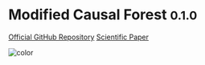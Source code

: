 <!-- _coverpage.md -->


# **M**odified **C**ausal **F**orest  <small>0.1.0</small>




[Official GitHub Repository](https://github.com/MCFpy/mcf)
[Scientific Paper](https://arxiv.org/abs/1812.09487)

![color](#f0f0f0)
